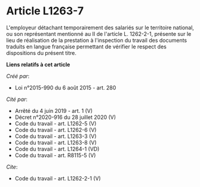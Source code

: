 # Article L1263-7

L'employeur détachant temporairement des salariés sur le territoire national, ou son représentant mentionné au II de
l'article L. 1262-2-1, présente sur le lieu de réalisation de la prestation à l'inspection du travail des documents traduits
en langue française permettant de vérifier le respect des dispositions du présent titre.

**Liens relatifs à cet article**

_Créé par_:

  - Loi n°2015-990 du 6 août 2015 - art. 280

_Cité par_:

  - Arrêté du 4 juin 2019 - art. 1 (V)
  - Décret n°2020-916 du 28 juillet 2020 (V)
  - Code du travail - art. L1262-5 (V)
  - Code du travail - art. L1262-6 (V)
  - Code du travail - art. L1263-3 (V)
  - Code du travail - art. L1263-8 (V)
  - Code du travail - art. L1264-1 (VD)
  - Code du travail - art. R8115-5 (V)

_Cite_:

  - Code du travail - art. L1262-2-1 (V)
